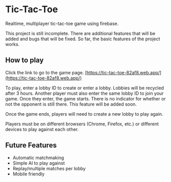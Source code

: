 # Tic-Tac-Toe
Realtime, multiplayer tic-tac-toe game using firebase.

This project is still incomplete. There are additional features that will be added and bugs that will be fixed.
So far, the basic features of the project works.

## How to play
Click the link to go to the game page.
[https://tic-tac-toe-82af8.web.app/](https://tic-tac-toe-82af8.web.app/)

To play, enter a lobby ID to create or enter a lobby. Lobbies will be recycled after 3 hours.
Another player must also enter the same lobby ID to join your game. Once they enter, the game starts.
There is no indicator for whether or not the opponent is still there. This feature will be added soon.

Once the game ends, players will need to create a new lobby to play again.

Players must be on different browsers (Chrome, Firefox, etc.) or different devices to play against each other.


## Future Features
- Automatic matchmaking
- Simple AI to play against
- Replay/multiple matches per lobby
- Mobile friendly

